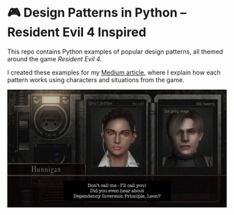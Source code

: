 # 🎮 Design Patterns in Python – Resident Evil 4 Inspired

This repo contains Python examples of popular design patterns, all themed around the game *Resident Evil 4*.

I created these examples for my [Medium article](https://medium.com/@graveetone/design-patterns-under-pythons-umbrella-️-651d18f04312), where I explain how each pattern works using characters and situations from the game.

![img.png](readme/img.png)